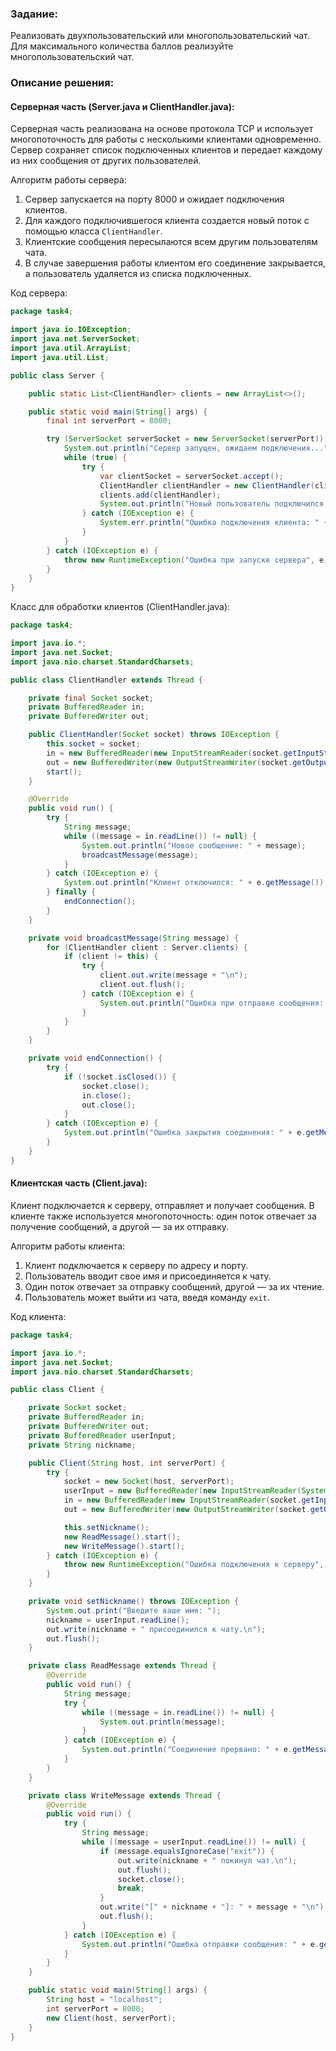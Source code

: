 ### Задание:
Реализовать двухпользовательский или многопользовательский чат. Для максимального количества баллов реализуйте многопользовательский чат.
### Описание решения:
#### Серверная часть (Server.java и ClientHandler.java):
Серверная часть реализована на основе протокола TCP и использует многопоточность для работы с несколькими клиентами одновременно. Сервер сохраняет список подключенных клиентов и передает каждому из них сообщения от других пользователей.

Алгоритм работы сервера:
1. Сервер запускается на порту 8000 и ожидает подключения клиентов.
2. Для каждого подключившегося клиента создается новый поток с помощью класса `ClientHandler`.
3. Клиентские сообщения пересылаются всем другим пользователям чата.
4. В случае завершения работы клиентом его соединение закрывается, а пользователь удаляется из списка подключенных.

Код сервера:
```java
package task4;

import java.io.IOException;
import java.net.ServerSocket;
import java.util.ArrayList;
import java.util.List;

public class Server {

    public static List<ClientHandler> clients = new ArrayList<>();

    public static void main(String[] args) {
        final int serverPort = 8000;

        try (ServerSocket serverSocket = new ServerSocket(serverPort)) {
            System.out.println("Сервер запущен, ожидаем подключения...");
            while (true) {
                try {
                    var clientSocket = serverSocket.accept();
                    ClientHandler clientHandler = new ClientHandler(clientSocket);
                    clients.add(clientHandler);
                    System.out.println("Новый пользователь подключился.");
                } catch (IOException e) {
                    System.err.println("Ошибка подключения клиента: " + e.getMessage());
                }
            }
        } catch (IOException e) {
            throw new RuntimeException("Ошибка при запуске сервера", e);
        }
    }
}
```

Класс для обработки клиентов (ClientHandler.java):
```java
package task4;

import java.io.*;
import java.net.Socket;
import java.nio.charset.StandardCharsets;

public class ClientHandler extends Thread {

    private final Socket socket;
    private BufferedReader in;
    private BufferedWriter out;

    public ClientHandler(Socket socket) throws IOException {
        this.socket = socket;
        in = new BufferedReader(new InputStreamReader(socket.getInputStream(), StandardCharsets.UTF_8));
        out = new BufferedWriter(new OutputStreamWriter(socket.getOutputStream(), StandardCharsets.UTF_8));
        start();
    }

    @Override
    public void run() {
        try {
            String message;
            while ((message = in.readLine()) != null) {
                System.out.println("Новое сообщение: " + message);
                broadcastMessage(message);
            }
        } catch (IOException e) {
            System.out.println("Клиент отключился: " + e.getMessage());
        } finally {
            endConnection();
        }
    }

    private void broadcastMessage(String message) {
        for (ClientHandler client : Server.clients) {
            if (client != this) {
                try {
                    client.out.write(message + "\n");
                    client.out.flush();
                } catch (IOException e) {
                    System.out.println("Ошибка при отправке сообщения: " + e.getMessage());
                }
            }
        }
    }

    private void endConnection() {
        try {
            if (!socket.isClosed()) {
                socket.close();
                in.close();
                out.close();
            }
        } catch (IOException e) {
            System.out.println("Ошибка закрытия соединения: " + e.getMessage());
        }
    }
}
```

#### Клиентская часть (Client.java):
Клиент подключается к серверу, отправляет и получает сообщения. В клиенте также используется многопоточность: один поток отвечает за получение сообщений, а другой — за их отправку.

Алгоритм работы клиента:
1. Клиент подключается к серверу по адресу и порту.
2. Пользователь вводит свое имя и присоединяется к чату.
3. Один поток отвечает за отправку сообщений, другой — за их чтение.
4. Пользователь может выйти из чата, введя команду `exit`.

Код клиента:
```java
package task4;

import java.io.*;
import java.net.Socket;
import java.nio.charset.StandardCharsets;

public class Client {

    private Socket socket;
    private BufferedReader in;
    private BufferedWriter out;
    private BufferedReader userInput;
    private String nickname;

    public Client(String host, int serverPort) {
        try {
            socket = new Socket(host, serverPort);
            userInput = new BufferedReader(new InputStreamReader(System.in, StandardCharsets.UTF_8));
            in = new BufferedReader(new InputStreamReader(socket.getInputStream(), StandardCharsets.UTF_8));
            out = new BufferedWriter(new OutputStreamWriter(socket.getOutputStream(), StandardCharsets.UTF_8));

            this.setNickname();
            new ReadMessage().start();
            new WriteMessage().start();
        } catch (IOException e) {
            throw new RuntimeException("Ошибка подключения к серверу", e);
        }
    }

    private void setNickname() throws IOException {
        System.out.print("Введите ваше имя: ");
        nickname = userInput.readLine();
        out.write(nickname + " присоединился к чату.\n");
        out.flush();
    }

    private class ReadMessage extends Thread {
        @Override
        public void run() {
            String message;
            try {
                while ((message = in.readLine()) != null) {
                    System.out.println(message);
                }
            } catch (IOException e) {
                System.out.println("Соединение прервано: " + e.getMessage());
            }
        }
    }

    private class WriteMessage extends Thread {
        @Override
        public void run() {
            try {
                String message;
                while ((message = userInput.readLine()) != null) {
                    if (message.equalsIgnoreCase("exit")) {
                        out.write(nickname + " покинул чат.\n");
                        out.flush();
                        socket.close();
                        break;
                    }
                    out.write("[" + nickname + "]: " + message + "\n");
                    out.flush();
                }
            } catch (IOException e) {
                System.out.println("Ошибка отправки сообщения: " + e.getMessage());
            }
        }
    }

    public static void main(String[] args) {
        String host = "localhost";
        int serverPort = 8000;
        new Client(host, serverPort);
    }
}
```